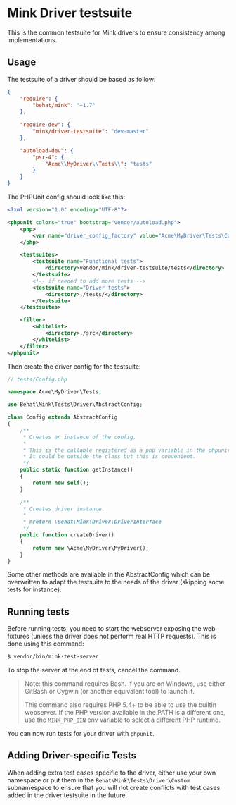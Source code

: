 Mink Driver testsuite
=====================

This is the common testsuite for Mink drivers to ensure consistency among implementations.

Usage
-----

The testsuite of a driver should be based as follow:

```json
{
    "require": {
        "behat/mink": "~1.7"
    },
    
    "require-dev": {
        "mink/driver-testsuite": "dev-master"
    },

    "autoload-dev": {
        "psr-4": {
            "Acme\\MyDriver\\Tests\\": "tests"
        }
    }
}
```

The PHPUnit config should look like this:

```xml
<?xml version="1.0" encoding="UTF-8"?>

<phpunit colors="true" bootstrap="vendor/autoload.php">
    <php>
        <var name="driver_config_factory" value="Acme\MyDriver\Tests\Config::getInstance" />
    </php>

    <testsuites>
        <testsuite name="Functional tests">
            <directory>vendor/mink/driver-testsuite/tests</directory>
        </testsuite>
        <!-- if needed to add more tests -->
        <testsuite name="Driver tests">
            <directory>./tests/</directory>
        </testsuite>
    </testsuites>

    <filter>
        <whitelist>
            <directory>./src</directory>
        </whitelist>
    </filter>
</phpunit>
```

Then create the driver config for the testsuite:

```php
// tests/Config.php

namespace Acme\MyDriver\Tests;

use Behat\Mink\Tests\Driver\AbstractConfig;

class Config extends AbstractConfig
{
    /**
     * Creates an instance of the config.
     *
     * This is the callable registered as a php variable in the phpunit.xml config file.
     * It could be outside the class but this is convenient.
     */
    public static function getInstance()
    {
        return new self();
    }

    /**
     * Creates driver instance.
     *
     * @return \Behat\Mink\Driver\DriverInterface
     */
    public function createDriver()
    {
        return new \Acme\MyDriver\MyDriver();
    }
}
```

Some other methods are available in the AbstractConfig which can be overwritten to adapt the testsuite to
the needs of the driver (skipping some tests for instance).

Running tests
-------------

Before running tests, you need to start the webserver exposing the web fixtures (unless the driver does
not perform real HTTP requests). This is done using this command:

```bash
$ vendor/bin/mink-test-server
```

To stop the server at the end of tests, cancel the command.

> Note: this command requires Bash. If you are on Windows, use either GitBash or Cygwin (or another
> equivalent tool) to launch it.
>
> This command also requires PHP 5.4+ to be able to use the builtin webserver. If the PHP version available
> in the PATH is a different one, use the `MINK_PHP_BIN` env variable to select a different PHP runtime.

You can now run tests for your driver with `phpunit`.

Adding Driver-specific Tests
----------------------------

When adding extra test cases specific to the driver, either use your own namespace or put them in the
``Behat\Mink\Tests\Driver\Custom`` subnamespace to ensure that you will not create conflicts with test cases
added in the driver testsuite in the future.
